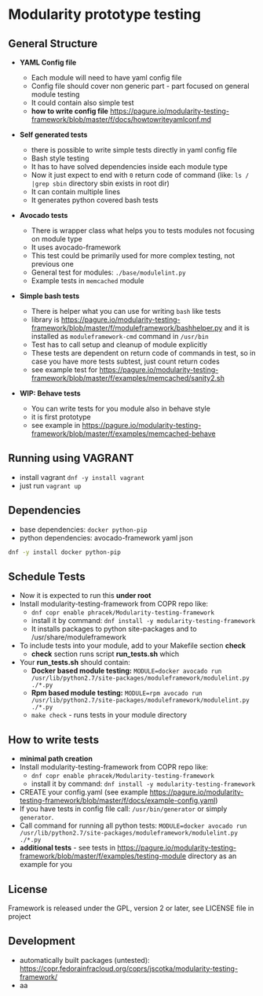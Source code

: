 # Modularity prototype testing

## General Structure
 * __YAML Config file__
     * Each module will need to have yaml config file
     * Config file should cover non generic part - part focused on general module testing
     * It could contain also simple test
     * __how to write config file__ https://pagure.io/modularity-testing-framework/blob/master/f/docs/howtowriteyamlconf.md

 * __Self generated tests__
     * there is possible to write simple tests directly in yaml config file
     * Bash style testing
     * It has  to have solved dependencies inside each module type
     * Now it just expect to end with `0` return code of command (like: `ls / |grep sbin` directory sbin exists in root dir)
     * It can contain multiple lines
     * It generates python covered bash tests

 * __Avocado tests__
     * There is wrapper class what helps you to tests modules not focusing on module type
     * It uses avocado-framework
     * This test could be primarily used for more complex testing, not previous one
     * General test for modules: `./base/modulelint.py`
     * Example tests in `memcached` module

 * __Simple bash tests__
     * There is helper what you can use for writing `bash` like tests
     * library is https://pagure.io/modularity-testing-framework/blob/master/f/moduleframework/bashhelper.py and it is installed as `moduleframework-cmd` command in `/usr/bin`
     * Test has to call setup and cleanup of module explicitly
     * These tests are dependent on return code of commands in test, so in case you have more tests subtest, just count return codes
     * see example test for https://pagure.io/modularity-testing-framework/blob/master/f/examples/memcached/sanity2.sh


 * __WIP: Behave tests__
     * You can write tests for you module also in behave style
     * it is first prototype
     * see example in https://pagure.io/modularity-testing-framework/blob/master/f/examples/memcached-behave

## Running using VAGRANT
 * install vagrant `dnf -y install vagrant`
 * just run `vagrant up`

## Dependencies
 * base dependencies: ```docker python-pip```
 * python dependencies: avocado-framework yaml json

```bash
dnf -y install docker python-pip
```

## Schedule Tests
* Now it is expected to run this __under root__
 * Install modularity-testing-framework from COPR repo like:
    * ```dnf copr enable phracek/Modularity-testing-framework```
    * install it by command: ```dnf install -y modularity-testing-framework```
    * It installs packages to python site-packages and to /usr/share/moduleframework
* To include tests into your module, add to your Makefile section __check__
  * __check__ section runs script __run_tests.sh__ which
* Your __run_tests.sh__ should contain:
    * __Docker based module testing:__ ```MODULE=docker avocado run /usr/lib/python2.7/site-packages/moduleframework/modulelint.py ./*.py```
    * __Rpm based module testing:__ ```MODULE=rpm avocado run /usr/lib/python2.7/site-packages/moduleframework/modulelint.py ./*.py```
    * `make check` -  runs tests in your module directory

## How to write tests
 * __minimal path creation__
  * Install modularity-testing-framework from COPR repo like:
    * ```dnf copr enable phracek/Modularity-testing-framework```
    * install it by command: ```dnf install -y modularity-testing-framework```
  * CREATE your config.yaml (see example https://pagure.io/modularity-testing-framework/blob/master/f/docs/example-config.yaml)
  * If you have tests in config file call:  `/usr/bin/generator` or simply `generator`.
  * Call command for running all python tests:  `MODULE=docker avocado run /usr/lib/python2.7/site-packages/moduleframework/modulelint.py ./*.py`
 * __additional tests__ - see tests in https://pagure.io/modularity-testing-framework/blob/master/f/examples/testing-module directory as an example for you

## License
 Framework is released under the GPL, version 2 or later, see LICENSE file in project

## Development
 * automatically built packages (untested): https://copr.fedorainfracloud.org/coprs/jscotka/modularity-testing-framework/
 * aa
